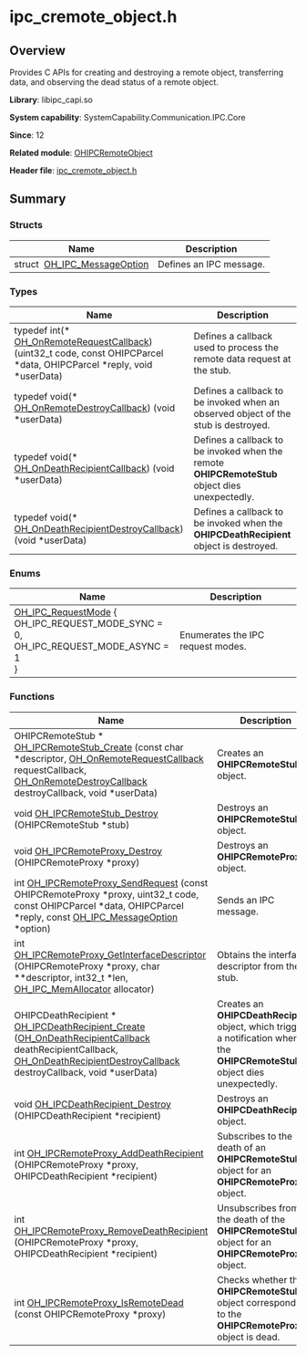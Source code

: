 # ipc_cremote_object.h


## Overview

Provides C APIs for creating and destroying a remote object, transferring data, and observing the dead status of a remote object.

**Library**: libipc_capi.so

**System capability**: SystemCapability.Communication.IPC.Core

**Since**: 12

**Related module**: [OHIPCRemoteObject](_o_h_i_p_c_remote_object.md)

**Header file**: [ipc_cremote_object.h](ipc__cremote__object_8h.md)

## Summary


### Structs

| Name| Description| 
| -------- | -------- |
| struct&nbsp;&nbsp;[OH_IPC_MessageOption](_o_h___i_p_c___message_option.md) | Defines an IPC message.| 


### Types

| Name| Description| 
| -------- | -------- |
| typedef int(\* [OH_OnRemoteRequestCallback](_o_h_i_p_c_remote_object.md#oh_onremoterequestcallback)) (uint32_t code, const OHIPCParcel \*data, OHIPCParcel \*reply, void \*userData) | Defines a callback used to process the remote data request at the stub.| 
| typedef void(\* [OH_OnRemoteDestroyCallback](_o_h_i_p_c_remote_object.md#oh_onremotedestroycallback)) (void \*userData) | Defines a callback to be invoked when an observed object of the stub is destroyed.| 
| typedef void(\* [OH_OnDeathRecipientCallback](_o_h_i_p_c_remote_object.md#oh_ondeathrecipientcallback)) (void \*userData) | Defines a callback to be invoked when the remote **OHIPCRemoteStub** object dies unexpectedly.| 
| typedef void(\* [OH_OnDeathRecipientDestroyCallback](_o_h_i_p_c_remote_object.md#oh_ondeathrecipientdestroycallback)) (void \*userData) | Defines a callback to be invoked when the **OHIPCDeathRecipient** object is destroyed.| 


### Enums

| Name| Description| 
| -------- | -------- |
| [OH_IPC_RequestMode](_o_h_i_p_c_remote_object.md#oh_ipc_requestmode) {<br>OH_IPC_REQUEST_MODE_SYNC = 0,<br>OH_IPC_REQUEST_MODE_ASYNC = 1<br>} | Enumerates the IPC request modes.| 


### Functions

| Name| Description| 
| -------- | -------- |
| OHIPCRemoteStub \* [OH_IPCRemoteStub_Create](_o_h_i_p_c_remote_object.md#oh_ipcremotestub_create) (const char \*descriptor, [OH_OnRemoteRequestCallback](_o_h_i_p_c_remote_object.md#oh_onremoterequestcallback) requestCallback, [OH_OnRemoteDestroyCallback](_o_h_i_p_c_remote_object.md#oh_onremotedestroycallback) destroyCallback, void \*userData) | Creates an **OHIPCRemoteStub** object.| 
| void [OH_IPCRemoteStub_Destroy](_o_h_i_p_c_remote_object.md#oh_ipcremotestub_destroy) (OHIPCRemoteStub \*stub) | Destroys an **OHIPCRemoteStub** object.| 
| void [OH_IPCRemoteProxy_Destroy](_o_h_i_p_c_remote_object.md#oh_ipcremoteproxy_destroy) (OHIPCRemoteProxy \*proxy) | Destroys an **OHIPCRemoteProxy** object.| 
| int [OH_IPCRemoteProxy_SendRequest](_o_h_i_p_c_remote_object.md#oh_ipcremoteproxy_sendrequest) (const OHIPCRemoteProxy \*proxy, uint32_t code, const OHIPCParcel \*data, OHIPCParcel \*reply, const [OH_IPC_MessageOption](_o_h___i_p_c___message_option.md) \*option) | Sends an IPC message.| 
| int [OH_IPCRemoteProxy_GetInterfaceDescriptor](_o_h_i_p_c_remote_object.md#oh_ipcremoteproxy_getinterfacedescriptor) (OHIPCRemoteProxy \*proxy, char \*\*descriptor, int32_t \*len, [OH_IPC_MemAllocator](_o_h_i_p_c_parcel.md#oh_ipc_memallocator) allocator) | Obtains the interface descriptor from the stub.| 
| OHIPCDeathRecipient \* [OH_IPCDeathRecipient_Create](_o_h_i_p_c_remote_object.md#oh_ipcdeathrecipient_create) ([OH_OnDeathRecipientCallback](_o_h_i_p_c_remote_object.md#oh_ondeathrecipientcallback) deathRecipientCallback, [OH_OnDeathRecipientDestroyCallback](_o_h_i_p_c_remote_object.md#oh_ondeathrecipientdestroycallback) destroyCallback, void \*userData) | Creates an **OHIPCDeathRecipient** object, which triggers a notification when the **OHIPCRemoteStub** object dies unexpectedly.| 
| void [OH_IPCDeathRecipient_Destroy](_o_h_i_p_c_remote_object.md#oh_ipcdeathrecipient_destroy) (OHIPCDeathRecipient \*recipient) | Destroys an **OHIPCDeathRecipient** object.| 
| int [OH_IPCRemoteProxy_AddDeathRecipient](_o_h_i_p_c_remote_object.md#oh_ipcremoteproxy_adddeathrecipient) (OHIPCRemoteProxy \*proxy, OHIPCDeathRecipient \*recipient) | Subscribes to the death of an **OHIPCRemoteStub** object for an **OHIPCRemoteProxy** object.| 
| int [OH_IPCRemoteProxy_RemoveDeathRecipient](_o_h_i_p_c_remote_object.md#oh_ipcremoteproxy_removedeathrecipient) (OHIPCRemoteProxy \*proxy, OHIPCDeathRecipient \*recipient) | Unsubscribes from the death of the **OHIPCRemoteStub** object for an **OHIPCRemoteProxy** object.| 
| int [OH_IPCRemoteProxy_IsRemoteDead](_o_h_i_p_c_remote_object.md#oh_ipcremoteproxy_isremotedead) (const OHIPCRemoteProxy \*proxy) | Checks whether the **OHIPCRemoteStub** object corresponding to the **OHIPCRemoteProxy** object is dead.| 
